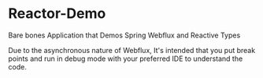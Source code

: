 
# Reactor-Demo
Bare bones Application that Demos Spring Webflux and Reactive Types

Due to the asynchronous nature of Webflux, It's intended that you put break points and run in debug mode with your preferred IDE to understand the code.
